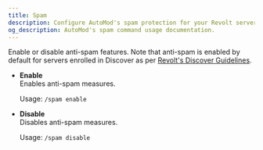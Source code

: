 ```yaml
---
title: Spam
description: Configure AutoMod's spam protection for your Revolt server. Set rate limits and prevent message spam automatically.
og_description: AutoMod's spam command usage documentation.
---
```


Enable or disable anti-spam features. Note that anti-spam is enabled by default for servers enrolled in Discover as per [Revolt's Discover Guidelines](https://support.revolt.chat/kb/safety/discover-guidelines).

- **Enable** \
  Enables anti-spam measures.

  Usage: `/spam enable`

- **Disable** \
  Disables anti-spam measures.

  Usage: `/spam disable`
